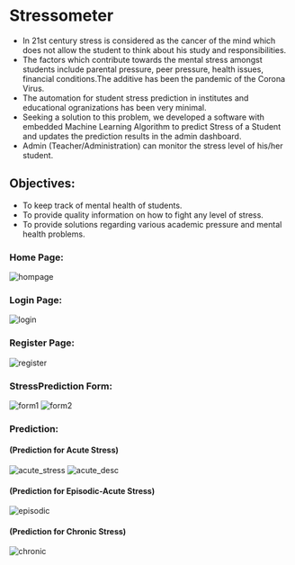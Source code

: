 # Stressometer
- In 21st century stress is considered as the cancer of the mind which does not allow the student to think about his study and responsibilities. 
- The factors which contribute towards the mental stress amongst students include parental pressure, peer pressure, health issues, financial conditions.The additive has been the pandemic of the Corona Virus. 
- The automation for student stress prediction in institutes and educational ogranizations has been very minimal.
- Seeking a solution to this problem, we developed a software with embedded Machine Learning Algorithm to predict Stress of a Student and updates the prediction results in the admin dashboard.
- Admin (Teacher/Administration) can monitor the stress level of his/her student.

## Objectives:
- To keep track of mental health of students.
- To provide quality information on how to fight any level of stress.
- To provide solutions regarding various academic pressure and mental health problems.

### Home Page:

![hompage](https://user-images.githubusercontent.com/60286478/185113588-e8d7f111-a26d-41ad-921c-ed58f51653fb.jpg)

### Login Page:
![login](https://user-images.githubusercontent.com/60286478/185116068-ca9f527c-a303-4ef5-bfd2-3fda8e352f80.jpg)


### Register Page:
![register](https://user-images.githubusercontent.com/60286478/185116165-4d90aee5-dfca-401e-a3a3-2f8564db2741.jpg)


### StressPrediction Form:
![form1](https://user-images.githubusercontent.com/60286478/185116206-d9938c05-a03d-4937-aedf-d7f0ee0b2126.jpg)
![form2](https://user-images.githubusercontent.com/60286478/185116229-81fd50ed-6e64-4f6f-9329-f1d48a55acda.jpg)


### Prediction:
#### (Prediction for Acute Stress)
![acute_stress](https://user-images.githubusercontent.com/60286478/185116372-dfd262f6-861f-4603-8944-eaab6c1acbe2.jpg)
![acute_desc](https://user-images.githubusercontent.com/60286478/185116473-3e05675e-9d39-422e-aa16-e18997f92490.jpg)

#### (Prediction for Episodic-Acute Stress)
![episodic](https://user-images.githubusercontent.com/60286478/185116533-0d74bea6-283b-4cfb-9458-afbe87011c05.jpg)

#### (Prediction for Chronic Stress)
![chronic](https://user-images.githubusercontent.com/60286478/185116580-73771c9b-4716-4eec-a0de-a37b6a7a58d5.jpg)


